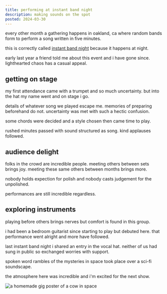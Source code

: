 ```yaml
---
title: performing at instant band night
description: making sounds on the spot
posted: 2024-03-30
---
```


every other month a gathering happens in oakland, ca where random bands form to
perform a song written in five minutes.

this is correctly called [instant band night][oaklandside] because it happens at
night.

early last year a friend told me about this event and i have gone since.
lighthearted chaos has a casual appeal.

## getting on stage

my first attendance came with a trumpet and so much uncertainty. but into the
hat my name went and on stage i go.

details of whatever song we played escape me. memories of preparing beforehand
do not. uncertainty was met with such a hectic confusion.

some chords were decided and a style chosen then came time to play.

rushed minutes passed with sound structured as song. kind applauses followed.

## audience delight

folks in the crowd are incredible people. meeting others between sets brings
joy. meeting these same others between months brings more.

nobody holds expection for polish and nobody casts judgement for the unpolished.

performances are still incredible regardless.

## exploring instruments

playing before others brings nerves but comfort is found in this group.

i had been a bedroom guitarist since starting to play but debuted here. that
performance went alright and more have followed.

last instant band night i shared an entry in the vocal hat. neither of us had
sung in public so exchanged worries with support.

spoken word rambles of the mysteries in space took place over a sci-fi
soundscape.

the atmosphere here was incredible and i'm excited for the next show.

![a homemade gig poster of a cow in space](/note/610c7ebb/poster.jpeg "what a wild universe we find ourselves in")

[oaklandside]: https://oaklandside.org/2024/01/19/oakland-instant-band-night-east-bay-community-space/
